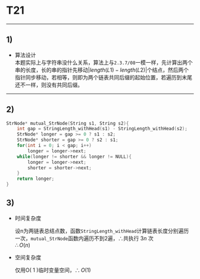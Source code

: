 # T21
***
## 1)
* 算法设计  
本题实际上与字符串没什么关系，算法上与`2.3.7/08`一模一样，先计算出两个串的长度，长的串的指针先移动${|length(L1) - length(L2)|}$个结点，然后两个指针同步移动，若相等，则即为两个链表共同后缀的起始位置，若遍历到末尾还不一样，则没有共同后缀。
***
## 2)
```c++
StrNode* mutual_StrNode(String s1, String s2){
    int gap = StringLength_withHead(s1) - StringLength_withHead(s2);
    StrNode* longer = gap >= 0 ? s1 : s2;
    StrNode* shorter = gap >= 0 ? s2 : s1;
    for(int i = 0; i < gap; i++)
        longer = longer->next;
    while(longer != shorter && longer != NULL){
        longer = longer->next;
        shorter = shorter->next;
    }
    return longer;
}
```
## 3)
* 时间复杂度  
  
  设n为两链表总结点数，函数`StringLength_withHead`计算链表长度分别遍历一次，`mutual_StrNode`函数内遍历不到2遍，${\therefore}$共执行 $3n$ 次   
  ${\therefore}{O(n)}$  
* 空间复杂度  
  
  仅用O( $1$ )临时变量空间，${\therefore}{O(1)}$